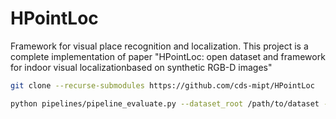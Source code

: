 # HPointLoc
Framework for visual place recognition and localization. This project is a complete implementation of paper "HPointLoc: open dataset and framework for indoor visual localizationbased on synthetic RGB-D images"

```bash
git clone --recurse-submodules https://github.com/cds-mipt/HPointLoc
```


```bash
python pipelines/pipeline_evaluate.py --dataset_root /path/to/dataset --image-retrieval 'patchnetvlad' --keypoints-matching 'superpoint_superglue' --optimizer-cloud 'g2o' -f  
```
